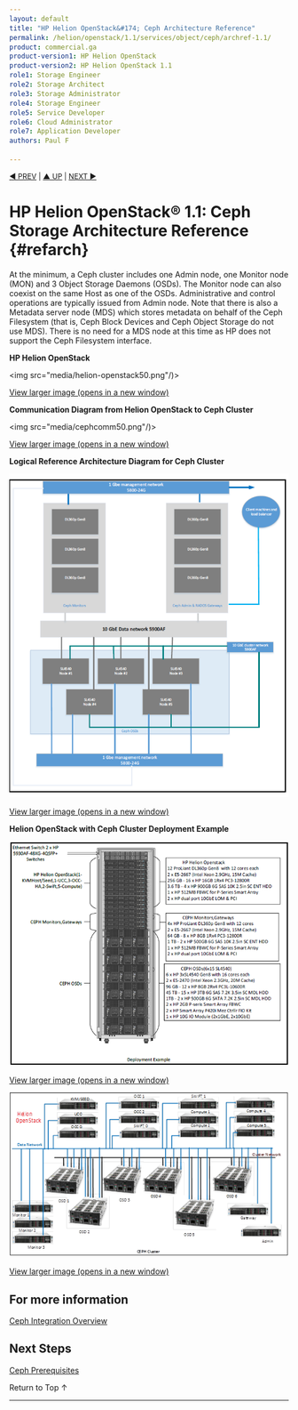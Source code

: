 ```yaml
---
layout: default
title: "HP Helion OpenStack&#174; Ceph Architecture Reference"
permalink: /helion/openstack/1.1/services/object/ceph/archref-1.1/
product: commercial.ga
product-version1: HP Helion OpenStack
product-version2: HP Helion OpenStack 1.1
role1: Storage Engineer
role2: Storage Architect 
role3: Storage Administrator 
role4: Storage Engineer
role5: Service Developer 
role6: Cloud Administrator 
role7: Application Developer 
authors: Paul F

---
```

<!--PUBLISHED-->

<script>

function PageRefresh {
onLoad="window.refresh"
}

PageRefresh();

</script>


<p style="font-size: small;"> <a href=" /helion/openstack/1.1/services/ceph/">&#9664; PREV</a> | <a href="/helion/openstack/1.1/">&#9650; UP</a> | <a href="/helion/openstack/1.1/ceph/prerequisite/"> NEXT &#9654</a> </p> 


# HP Helion OpenStack&#174; 1.1: Ceph Storage Architecture Reference  {#refarch}

At the minimum, a Ceph cluster includes one Admin node, one Monitor node (MON) and 3 Object Storage Daemons (OSDs). The Monitor node can also coexist on the same Host as one of the OSDs. Administrative and control operations are typically issued from Admin node. Note that there is also a Metadata server node (MDS) which stores metadata on behalf of the Ceph Filesystem (that is, Ceph Block Devices and Ceph Object Storage do not use MDS). There is no need for a MDS node at this time as HP does not support the Ceph Filesystem interface.

**HP Helion OpenStack**<br>


<img src="media/helion-openstack50.png"/)>

<a href="javascript:window.open('/content/documentation/media/helion-openstack.png','_blank','toolbar=no,menubar=no,resizable=yes,scrollbars=yes')">View larger image (opens in a new window)</a>


**Communication Diagram from Helion OpenStack to Ceph Cluster**<br>

<img src="media/cephcomm50.png"/)>

<a href="javascript:window.open('/content/documentation/media/helion-cephcomm.png','_blank','toolbar=no,menubar=no,resizable=yes,scrollbars=yes')">View larger image (opens in a new window)</a>


**Logical Reference Architecture Diagram for Ceph Cluster** <br>

<img src="media/cephlogicalarch50.png">

<a href="javascript:window.open('/content/documentation/media/helion-cephlogicalarch.png','_blank','toolbar=no,menubar=no,resizable=yes,scrollbars=yes')">View larger image (opens in a new window)</a>


**Helion OpenStack with Ceph Cluster Deployment Example**

<img src="media/cephdeploy50.png"> <br>

<a href="javascript:window.open('/content/documentation/media/helion-cephdeploy.png','_blank','toolbar=no,menubar=no,resizable=yes,scrollbars=yes')">View larger image (opens in a new window)</a>

<img src="media/ceph-deployment-example.png"> <br>

<a href="javascript:window.open('/content/documentation/media/ceph-deployment-example.png','_blank','toolbar=no,menubar=no,resizable=yes,scrollbars=yes')">View larger image (opens in a new window)</a>


## For more information

[Ceph Integration Overview](/helion/openstack/1.1/services/ceph/overview/)

## Next Steps

[Ceph Prerequisites]( /helion/openstack/1.1/ceph/prerequisite/)


<a href="#top" style="padding:14px 0px 14px 0px; text-decoration: none;"> Return to Top &#8593; </a>

----
